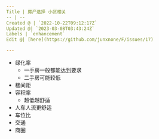 ```yaml
---
Title | 房产选择 小区相关
-- | --
Created @ | `2022-10-22T09:12:17Z`
Updated @| `2023-03-08T03:43:24Z`
Labels | `enhancement`
Edit @| [here](https://github.com/junxnone/F/issues/17)

---
```

- 绿化率
  - 一手房一般都能达到要求
  - 二手房可能较低
- 楼间距
- 容积率
  - 越低越舒适
- 人车人流更舒适
- 车位比
- 交通
- 商圈




